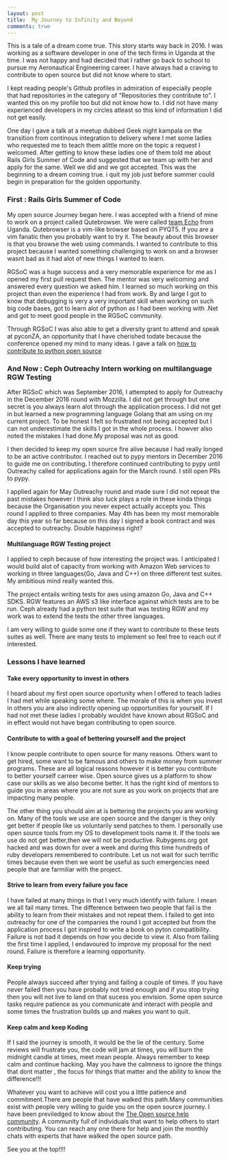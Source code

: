 ```yaml
---
layout: post
title:  My Journey to Infinity and Beyond
comments: true
---
```

This is a tale of a dream come true. This story starts way back in 2016. I was working as a software developer in one of the tech firms in Uganda at the time. I was not happy and had decided that I rather go back to school to pursue my Aeronautical Engineering career. I have always had a craving to contribute to open source but did not know where to start. 

I kept reading people's Github profiles in admiration of especially people that had repositories in the category of "Repositories they contribute to". I wanted this on my profile too but did not know how to. I did not have many experienced developers in my circles atleast so this kind of information I did not get easily.

One day I gave a talk at a meetup dubbed Geek night kampala on the transition from continous integration to delivery where I met some ladies who requested me to teach them alittle more on the topic a request I welcomed. After getting to know these ladies one of them told me about Rails Girls Summer of Code and suggested that we team up with her and apply for the same. Well we did and we got accepted. This was the beginning to a dream coming true. i quit my job just before summer could begin in preparation for the golden opportunity.

### First : Rails Girls Summer of Code

My open source Journey began here. I was accepted with a friend of mine to work on a project called Qutebrowser. We were called [team Echo](https://teams.railsgirlssummerofcode.org/teams/162) from Uganda. Qutebrowser is a vim-like browser based on PYQT5. If you are a vim fanatic then you probably want to try it. The beauty about this browser is that you browse the web using commands. I wanted to contribute to this project because I wanted something challenging to work on and a browser wasnt bad as it had alot of new things I wanted to learn.

RGSoC was a huge success and a very memorable experience for me as I opened my first pull request then. The mentor was very welcoming and answered every question we asked him. I learned so much working on this project than even the experience I had from work. By and large I got to know that debugging is very a very important skill when working on such big code bases, got to learn alot of python as I had been working with .Net and got to meet good people in the RGSoC community.

Through RGSoC I was also able to get a diversity grant to attend and speak at pyconZA, an opportunity that I have cherished todate because the conference opened my mind to many ideas. I gave a talk on [how to contribute to python open source](https://speakerdeck.com/pyconzacontributing-to-python-open-source-infrastructure-and-projects-by-joannah-nanjekye/)

### And Now : Ceph Outreachy Intern working on multilanguage RGW Testing

After RGSoC which was September 2016, I attempted to apply for Outreachy in the December 2016 round with Mozzilla. I did not get through but one secret is you always learn alot through the application process. I did not get in but learned a new programming language Golang that am using on my current project. To be honest I felt so frustrated not being accepted but I can not underestimate the skills I got in the whole process. I howver also noted the mistakes I had done.My proposal was not as good.

I then decided to keep my open source fire alive because I had really longed to be an active contributor. I reached out to pypy mentors in December 2016 to guide me on contributing. I therefore continued contributing to pypy until Outreachy called for applications again for the March round. I still open PRs to pypy.

I applied again for May Outreachy round and made sure I did not repeat the past mistakes however I think also luck plays a role in these kinda things because the Organisation you never expect actually accepts you. This round I applied to three companies. May 4th has been my most memorable day this year so far because on this day I signed a book contract and was accepted to outreachy. Double happiness right?

#### Multilanguage RGW Testing project

I applied to ceph because of how interesting the project was. I anticipated I would build alot of capacity from working with Amazon Web services to working in three languages(Go, Java and C++) on three different test suites. My ambitious mind really wanted this. 

The project entails writing tests for aws using amazon Go, Java and C++ SDKS. RGW features an AWS s3 like interface against which tests are to be run. Ceph already had a python test suite that was testing RGW and my work was to extend the tests the other three languages. 

I am very willing to guide some one if they want to contribute to these tests suites as well. There are many tests to implement so feel free to reach out if interested.

### Lessons I have learned

#### Take every opportunity to invest in others

I heard about my first open source oportunity when I offered to teach ladies I had met while speaking some where. The morale of this is when you invest in others you are also indirectly opening up opportunities for yourself. If I had not met these ladies I probably wouldnt have known about RGSoC and in effect would not have began contributing to open source.

#### Contribute to with a goal of bettering yourself and the project

I know people contribute to open source for many reasons. Others want to get hired, some want to be famous and others to make money from summer programs. These are all logical reasons however it is better you contribute to better yourself carreer wise. Open source gives us a platform to show case our skills as we also become better. It has the right kind of mentors to guide you in areas where you are not sure as you work on projects that are impacting many people. 

The other thing you should aim at is bettering the projects you are working on. Many of the tools we use are open source and the danger is they only get better if people like us voluntarily send patches to them. I personally use open source tools from my OS to development tools name it. If the tools we use do not get better,then we will not be productive. Rubygems.org got hacked and was down for over a week and during this time hundreds of ruby developers remembered to contribute. Let us not wait for such terrific times because even then we wont be useful as such emergencies need people that are farmiliar with the project.

#### Strive to learn from every failure you face

I have failed at many things in that I very much identify with failure. I mean we all fail many times.  The difference between two people that fail is the ability to learn from their mistakes and not repeat them. I failed to get into outreachy for one of the companies the round I got accepted but from the application process I got inspired to write a book on pyton compatibility. Failure is not bad it depends on how you decide to view it. Also from failing the first time I applied, I endavoured to improve my proposal for the next round. Failure is therefore a learning opportunity.

#### Keep trying

People always succeed after trying and failing a couple of times. If you have never failed then you have probably not tried enough and if you stop trying then you will not live to land on that sucess you envision. Some open source tasks require patience as you communicate and interact with people and some times the frustration builds up and makes you want to quit. 

#### Keep calm and keep Koding

If I said the journey is smooth, it would be the lie of the century. Some reviews will frustrate you, the code will jam at times, you will burn the midnight candle at times, meet mean people. Always remember to keep calm and continue hacking. May you have the calmness to ignore the things that dont matter , the focus for things that matter and the ability to know the difference!!!

Whatever you want to achieve will cost you a little patience and commitment.There are people that have walked this path.Many communities exist with people very willing to guide you on the open source journey. I have been previledged to know about the [The Open source help community](https://github.com/OpenSourceHelpCommunity/Getting-Started-With-Contributing-to-Open-Sources). A community full of individuals that want to help others to start contributing. You can reach any one there for help and join the monthly chats with experts that have walked the open source path.

See you at the top!!!!
